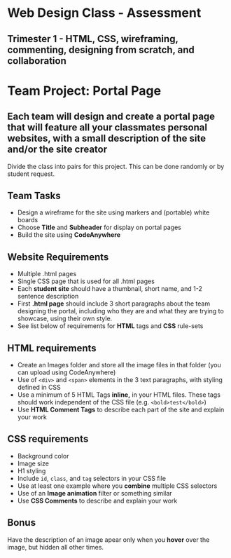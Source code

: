 # Web Design Class - Assessment

## Trimester 1 - HTML, CSS, wireframing, commenting, designing from scratch, and collaboration

# Team Project: Portal Page

## Each team will design and create a portal page that will feature all your classmates personal websites, with a small description of the site and/or the site creator

Divide the class into pairs for this project. This can be done randomly or by student request.

## Team **Tasks**

- Design a wireframe for the site using markers and (portable) white boards
- Choose **Title** and **Subheader** for display on portal pages
- Build the site using **CodeAnywhere**

## Website Requirements

- Multiple .html pages
- Single CSS page that is used for all .html pages
- Each **student site** should have a thumbnail, short name, and 1-2 sentence description
- First **.html page** should include 3 short paragraphs about the team designing the portal, including who they are and what they are trying to showcase, using their own style.
- See list below of requirements for **HTML** tags and **CSS** rule-sets

## HTML requirements

- Create an Images folder and store all the image files in that folder (you can upload using CodeAnywhere)
- Use of `<div>` and `<span>` elements in the 3 text paragraphs, with styling defined in CSS
- Use a minimum of 5 HTML Tags **inline,** in your HTML files. These tags should work independent of the CSS file (e.g. `<bold>test</bold>`)
- Use **HTML Comment Tags** to describe each part of the site and explain your work

## CSS requirements

- Background color
- Image size
- H1 styling
- Include `id`, `class`, and `tag` selectors in your CSS file
- Use at least one example where you **combine** multiple CSS selectors
- Use of an **Image animation** filter or something similar
- Use **CSS Comments** to describe and explain your work

## Bonus

Have the description of an image apear only when you **hover** over the image, but hidden all other times.
